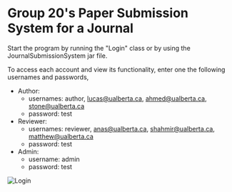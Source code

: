 # Group 20's Paper Submission System for a Journal

Start the program by running the "Login" class or by using the JournalSubmissionSystem jar file.

To access each account and view its functionality, enter one the following usernames and passwords,

  - Author:
    - usernames: author, lucas@ualberta.ca, ahmed@ualberta.ca, stone@ualberta.ca
    - password: test
  - Reviewer:
    - usernames: reviewer, anas@ualberta.ca, shahmir@ualberta.ca, matthew@ualberta.ca
    - password: test
  - Admin:
    - username: admin
    - password: test

![Login](https://user-images.githubusercontent.com/40903042/54840131-e35cf600-4c91-11e9-8f37-a2da3f71671c.jpg)
